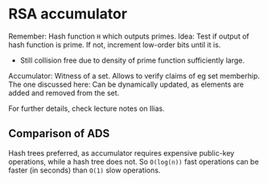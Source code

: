 # RSA accumulator


Remember: Hash function `H` which outputs primes.
Idea: Test if output of hash function is prime. If not, increment low-order
bits until it is.
- Still collision free due to density of prime function sufficiently large.

Accumulator: Witness of a set. Allows to verify claims of eg set memberhip.
The one discussed here: Can be dynamically updated, as elements are added and
removed from the set.

For further details, check lecture notes on Ilias.



## Comparison of ADS

Hash trees preferred, as accumulator requires expensive public-key operations,
while a hash tree does not. So `O(log(n))` fast operations can be faster (in
seconds) than `O(1)` slow operations.
